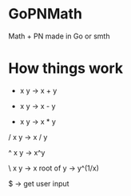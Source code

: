 # GoPNMath
 Math + PN made in Go or smth
# How things work
 + x y -> x + y
 
 - x y -> x - y
 
 * x y -> x * y
 
 / x y -> x / y
 
 ^ x y -> x^y
 
 \ x y -> x root of y -> y^(1/x)
 
 $ -> get user input

